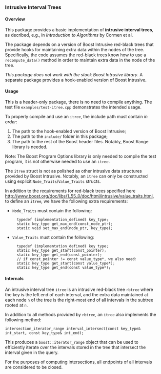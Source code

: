 ### Intrusive Interval Trees


#### Overview

This package provides a basic implementation of **intrusive interval
trees**, as decribed, e.g., in *Introduction to Algorithms* by Cormen et
al.

The package depends on a version of Boost Intrusive red-black trees
that provide hooks for maintaining extra data within the nodes of the
tree. Specifically, the code assumes the red-black trees know how to
use a `recompute_data()` method in order to maintain extra data in the
node of the tree.

*This package does not work with the stock Boost Intrusive library*. A
separate package provides a hook-enabled version of Boost Intrusive.


#### Usage

This is a header-only package, there is no need to compile
anything. The test file `examples/test-itree.cpp` demonstrates the
intended usage.

To properly compile and use an `itree`, the include path must contain
*in order*:

1. The path to the hook-enabled version of Boost Intrusive;
2. The path to the `include/` folder in this package;
3. The path to the rest of the Boost header files. Notably,
   Boost Range library is needed.

Note: The Boost Program Options library is only needed to compile the
test program, it is not otherwise needed to use an `itree`.

The `itree` struct is not as polished as other intrusive data
structures provided by Boost Intrusive. Notably, an `itree` can only
be constructed using explicit `Node_Traits`/`Value_Traits` structs.

In addition to the requirements for red-black trees specified here
http://www.boost.org/doc/libs/1_55_0/doc/html/intrusive/value_traits.html,
to define an `itree`, we have the following extra requirements:

- `Node_Traits` must contain the following:

        typedef (implementation_defined) key_type;
        static key_type get_max_end(const_node_ptr);
        static void set_max_end(node_ptr, key_type);

- `Value_Traits` must contain the following:

        typedef (implementation_defined) key_type;
        static key_type get_start(const_pointer);
        static key_type get_end(const_pointer);
        // if const_pointer != const value_type*, we also need:
        static key_type get_start(const value_type*);
        static key_type get_end(const value_type*);


#### Internals

An intrusive interval tree `itree` is an intrusive red-black tree
`rbtree` where the key is the left end of each interval, and the extra
data maintained at each node `n` of the tree is the right-most end of
all intervals in the subtree rooted at `n`.

In addition to all methods provided by `rbtree`, an `itree` also
implements the following method:

    intersection_iterator_range interval_intersect(const key_type& int_start, const key_type& int_end);

This produces a `boost::iterator_range` object that can be used to
efficiently iterate over the intervals stored in the tree that
intersect the interval given in the query.

For the purposes of computing intersections, all endpoints of all
intervals are considered to be closed.
